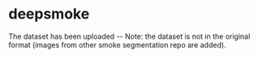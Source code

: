 # deepsmoke

The dataset has been uploaded -- Note: the dataset is not in the original format (images from other smoke segmentation repo are added).
